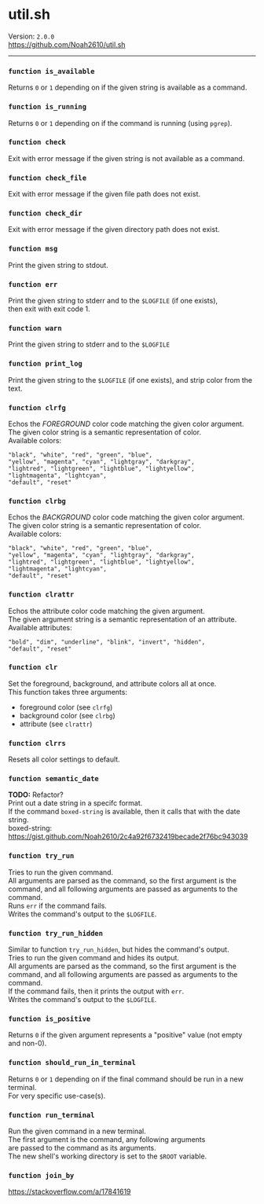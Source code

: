 # util.sh  
Version: `2.0.0`  
https://github.com/Noah2610/util.sh

---

### `function is_available`
Returns `0` or `1` depending on if the given string is available as a command.

### `function is_running`
Returns `0` or `1` depending on if the command is running (using `pgrep`).

### `function check`
Exit with error message if the given string is not available as a command.

### `function check_file`
Exit with error message if the given file path does not exist.

### `function check_dir`
Exit with error message if the given directory path does not exist.

### `function msg`
Print the given string to stdout.

### `function err`
Print the given string to stderr and to the `$LOGFILE` (if one exists),  
then exit with exit code 1.

### `function warn`
Print the given string to stderr and to the `$LOGFILE`

### `function print_log`
Print the given string to the `$LOGFILE` (if one exists), and strip color from the text.

### `function clrfg`
Echos the _FOREGROUND_ color code matching the given color argument.  
The given color string is a semantic representation of color.  
Available colors:  
```  
"black", "white", "red", "green", "blue",  
"yellow", "magenta", "cyan", "lightgray", "darkgray",  
"lightred", "lightgreen", "lightblue", "lightyellow",  
"lightmagenta", "lightcyan",  
"default", "reset"  
```

### `function clrbg`
Echos the _BACKGROUND_ color code matching the given color argument.  
The given color string is a semantic representation of color.  
Available colors:  
```  
"black", "white", "red", "green", "blue",  
"yellow", "magenta", "cyan", "lightgray", "darkgray",  
"lightred", "lightgreen", "lightblue", "lightyellow",  
"lightmagenta", "lightcyan",  
"default", "reset"  
```

### `function clrattr`
Echos the attribute color code matching the given argument.  
The given argument string is a semantic representation of an attribute.  
Available attributes:  
```  
"bold", "dim", "underline", "blink", "invert", "hidden",  
"default", "reset"  
```

### `function clr`
Set the foreground, background, and attribute colors all at once.  
This function takes three arguments:  
- foreground color (see `clrfg`)  
- background color (see `clrbg`)  
- attribute (see `clrattr`)

### `function clrrs`
Resets all color settings to default.

### `function semantic_date`
__TODO:__ Refactor?  
Print out a date string in a specifc format.  
If the command `boxed-string` is available, then it calls that with the date string.  
boxed-string: https://gist.github.com/Noah2610/2c4a92f6732419becade2f76bc943039

### `function try_run`
Tries to run the given command.  
All arguments are parsed as the command, so the first argument is the  
command, and all following arguments are passed as arguments to the command.  
Runs `err` if the command fails.  
Writes the command's output to the `$LOGFILE`.

### `function try_run_hidden`
Similar to function `try_run_hidden`, but hides the command's output.  
Tries to run the given command and hides its output.  
All arguments are parsed as the command, so the first argument is the  
command, and all following arguments are passed as arguments to the command.  
If the command fails, then it prints the output with `err`.  
Writes the command's output to the `$LOGFILE`.

### `function is_positive`
Returns `0` if the given argument represents a "positive" value (not empty and non-0).

### `function should_run_in_terminal`
Returns `0` or `1` depending on if the final command should be run in a new terminal.  
For very specific use-case(s).

### `function run_terminal`
Run the given command in a new terminal.  
The first argument is the command, any following arguments  
are passed to the command as its arguments.  
The new shell's working directory is set to the `$ROOT` variable.

### `function join_by`
https://stackoverflow.com/a/17841619
